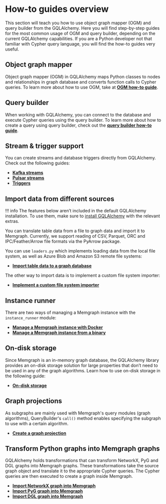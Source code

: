 # How-to guides overview

This section will teach you how to use object graph mapper (OGM) and query
builder from the GQLAlchemy. Here you will find step-by-step guides for the most
common usage of OGM and query builder, depending on the current GQLAlchemy
capabilities. If you are a Python developer not that familiar with Cypher query
language, you will find the how-to guides very useful.

## Object graph mapper

Object graph mapper (OGM) in GQLAlchemy maps Python classes to nodes and
relationships in graph database and converts function calls to Cypher queries.
To learn more about how to use OGM, take at [**OGM how-to guide**](ogm.md).

## Query builder

When working with GQLAlchemy, you can connect to the database and execute Cypher
queries using the query builder. To learn more about how to create a query using
query builder, check out the [**query builder how-to guide**](query-builder.md).

## Stream & trigger support

You can create streams and database triggers directly from GQLAlchemy. Check out
the following guides:

- [**Kafka streams**](streams/kafka-streams.md)
- [**Pulsar streams**](streams/pulsar-streams.md)
- [**Triggers**](triggers/triggers.md)

## Import data from different sources

!!! info
    The features below aren’t included in the default GQLAlchemy installation. To use them, make sure to [install GQLAlchemy](../installation.md) with the relevant extras.

You can translate table data from a file to graph data and import it to
Memgraph. Currently, we support reading of CSV, Parquet, ORC and
IPC/Feather/Arrow file formats via the PyArrow package.

You can use `loaders.py` which implements loading data from the local file
system, as well as Azure Blob and Amazon S3 remote file systems:

- **[Import table data to a graph
  database](loaders/import-table-data-to-graph-database.md)**

The other way to import data is to implement a custom file system importer:

- **[Implement a custom file system
  importer](loaders/make-a-custom-file-system-importer.md)**
  
## Instance runner

There are two ways of managing a Memgraph instance with the `instance_runner`
module:

- **[Manage a Memgraph instance with
Docker](instance-runner/memgraph-docker-instance.md)**
- **[Manage a Memgraph instance from a
  binary](instance-runner/memgraph-binary-instance.md)**

## On-disk storage

Since Memgraph is an in-memory graph database, the GQLAlchemy library provides
an on-disk storage solution for large properties that don’t need to be used in
any of the graph algorithms. Learn how to use on-disk storage in the following
guide:

- [**On-disk storage**](on-disk-storage/on-disk-storage.md)

## Graph projections

As subgraphs are mainly used with Memgraph's query modules (graph algorithms),
QueryBuilder's `call()` method enables specifying the subgraph to use with a
certain algorithm.

- [**Create a graph projection**](query-builder/graph-projection.md)

## Transform Python graphs into Memgraph graphs

GQLAlchemy holds transformations that can transform NetworkX, PyG and DGL graphs
into Memgraph graphs. These transformations take the source graph object and
translate it to the appropriate Cypher queries. The Cypher queries are then
executed to create a graph inside Memgraph.

- [**Import NetworkX graph into Memgraph**](#import-networkx-graph-into-memgraph)
- [**Import PyG graph into Memgraph**](#import-pyg-graph-into-memgraph)
- [**Import DGL graph into Memgraph**](#import-dgl-graph-into-memgraph)
